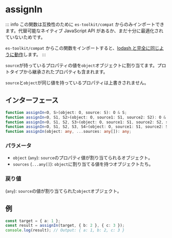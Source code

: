 # assignIn

::: info
この関数は互換性のために `es-toolkit/compat` からのみインポートできます。代替可能なネイティブ JavaScript API があるか、まだ十分に最適化されていないためです。

`es-toolkit/compat` からこの関数をインポートすると、[lodash と完全に同じように動作](../../../compatibility.md)します。
:::

`source`が持っているプロパティの値を`object`オブジェクトに割り当てます。プロトタイプから継承されたプロパティも含まれます。

`source`と`object`が同じ値を持っているプロパティは上書きされません。

## インターフェース

```typescript
function assignIn<O, S>(object: O, source: S): O & S;
function assignIn<O, S1, S2>(object: O, source1: S1, source2: S2): O & S1 & S2;
function assignIn<O, S1, S2, S3>(object: O, source1: S1, source2: S2, source3: S3): O & S1 & S2 & S3;
function assignIn<O, S1, S2, S3, S4>(object: O, source1: S1, source2: S2, source3: S3, source4: S4): O & S1 & S2 & S3;
function assignIn(object: any, ...sources: any[]): any;
```

### パラメータ

- `object` (`any`): `source`のプロパティ値が割り当てられるオブジェクト。
- `sources` (`...any[]`): `object`に割り当てる値を持つオブジェクトたち。

### 戻り値

(`any`): `source`の値が割り当てられた`object`オブジェクト。

## 例

```typescript
const target = { a: 1 };
const result = assignIn(target, { b: 2 }, { c: 3 });
console.log(result); // Output: { a: 1, b: 2, c: 3 }
```

